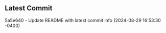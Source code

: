 
## Latest Commit
5a5e640 - Update README with latest commit info (2024-08-29 16:53:30 -0400) <Yunxi-Zhou>
